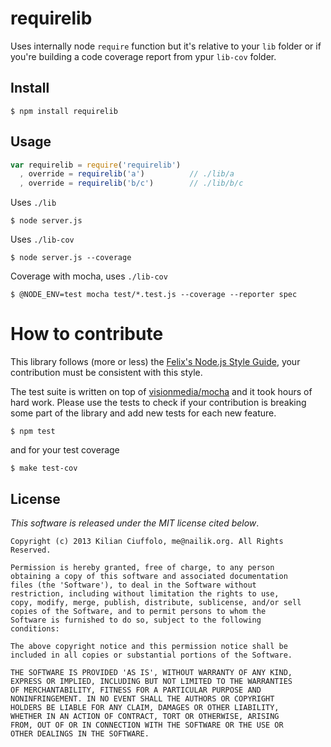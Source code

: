 # requirelib

Uses internally node `require` function but it's relative to your `lib` folder or if you're building a code coverage report from ypur `lib-cov` folder.

## Install
    $ npm install requirelib

## Usage

```js
var requirelib = require('requirelib')
  , override = requirelib('a')          // ./lib/a
  , override = requirelib('b/c')        // ./lib/b/c
```

Uses `./lib`

    $ node server.js

Uses `./lib-cov`

    $ node server.js --coverage

Coverage with mocha, uses `./lib-cov`

    $ @NODE_ENV=test mocha test/*.test.js --coverage --reporter spec

# How to contribute

This library follows (more or less) the [Felix's Node.js Style Guide](http://nodeguide.com/style.html), your contribution must be consistent with this style.

The test suite is written on top of [visionmedia/mocha](http://visionmedia.github.com/mocha/) and it took hours of hard work. Please use the tests to check if your contribution is breaking some part of the library and add new tests for each new feature.

    $ npm test

and for your test coverage

    $ make test-cov

## License

_This software is released under the MIT license cited below_.

    Copyright (c) 2013 Kilian Ciuffolo, me@nailik.org. All Rights Reserved.

    Permission is hereby granted, free of charge, to any person
    obtaining a copy of this software and associated documentation
    files (the 'Software'), to deal in the Software without
    restriction, including without limitation the rights to use,
    copy, modify, merge, publish, distribute, sublicense, and/or sell
    copies of the Software, and to permit persons to whom the
    Software is furnished to do so, subject to the following
    conditions:

    The above copyright notice and this permission notice shall be
    included in all copies or substantial portions of the Software.

    THE SOFTWARE IS PROVIDED 'AS IS', WITHOUT WARRANTY OF ANY KIND,
    EXPRESS OR IMPLIED, INCLUDING BUT NOT LIMITED TO THE WARRANTIES
    OF MERCHANTABILITY, FITNESS FOR A PARTICULAR PURPOSE AND
    NONINFRINGEMENT. IN NO EVENT SHALL THE AUTHORS OR COPYRIGHT
    HOLDERS BE LIABLE FOR ANY CLAIM, DAMAGES OR OTHER LIABILITY,
    WHETHER IN AN ACTION OF CONTRACT, TORT OR OTHERWISE, ARISING
    FROM, OUT OF OR IN CONNECTION WITH THE SOFTWARE OR THE USE OR
    OTHER DEALINGS IN THE SOFTWARE.
